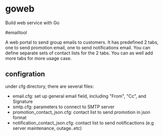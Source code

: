 # goweb
Build web service with Go


#emailtool

A web portal to send group emails to customers. It has predefined 2 tabs, one to send promotion email, one to send
notifications email. You can define separate sets of contact lists for the 2 tabs. You can as well add more tabs for more usage case.

## configration
under cfg directory, there are several files:
- email.cfg: set up general email field, including "From", "Cc", and Signature
- smtp.cfg: parameters to connect to SMTP server
- promotion_contact_json.cfg: contact list to send promotion in json format
- notification_contact_json.cfg: contact list to send notificactions (e.g server maintenance, outage..etc)




